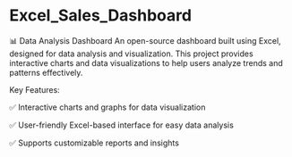# Excel_Sales_Dashboard
📊 Data Analysis Dashboard
An open-source dashboard built using Excel, designed for data analysis and visualization. This project provides interactive charts and data visualizations to help users analyze trends and patterns effectively.

Key Features:

✅ Interactive charts and graphs for data visualization

✅ User-friendly Excel-based interface for easy data analysis

✅ Supports customizable reports and insights

